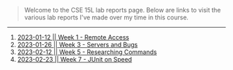 > Welcome to the CSE 15L lab reports page. Below are links to visit the various lab reports I've made over my time in this course.

---
1. [2023-01-12 \|\| Week 1 - Remote Access](https://pyrotato.github.io/cse15l-lab-reports/wk1-remote-access)
2. [2023-01-26 \|\| Week 3 - Servers and Bugs](https://pyrotato.github.io/cse15l-lab-reports/wk3-servers-and-bugs)
3. [2023-02-12 \|\| Week 5 - Researching Commands](https://pyrotato.github.io/cse15l-lab-reports/wk5-researching-cmds)
4. [2023-02-23 \|\| Week 7 - JUnit on Speed](https://pyrotato.github.io/cse15l-lab-reports/wk7-junit-on-speed)